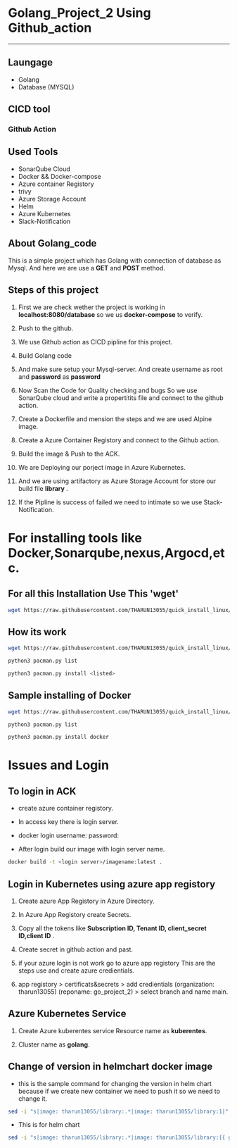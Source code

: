 # Golang_Project_2 Using Github_action

***

## Laungage

- Golang
- Database (MYSQL)

## CICD tool

### Github Action
 
## Used Tools 

- SonarQube Cloud
- Docker && Docker-compose
- Azure container Registory
- trivy
- Azure Storage Account
- Helm
- Azure Kubernetes
- Slack-Notification

## About Golang_code
  
  This is a simple project which has Golang with connection of database as Mysql.
  And here we are use a **GET** and **POST** method.

## Steps of this project

1. First we are check wether the project is working in **localhost:8080/database** so we us **docker-compose** to verify.

2. Push to the github.

3. We use Github action as CICD pipline for this project.

4. Build Golang code

5. And make sure setup your Mysql-server. And create username as root and **password** as **password**

6. Now Scan the Code for Quality checking and bugs So we use SonarQube cloud and write a propertitits file and connect to the github action.

7. Create a Dockerfile and mension the steps and we are used Alpine image.

8. Create a Azure Container Registory and connect to the Github action.

9. Build the image & Push to the ACK.

10. We are Deploying our porject image in  Azure Kubernetes.

11. And we are using artifactory as Azure Storage Account for store our build file **library** .

12. If the Pipline is success of failed we need to intimate so we use Stack-Notification.

# For installing tools like Docker,Sonarqube,nexus,Argocd,etc.

## For all this Installation Use This 'wget'

```bash
wget https://raw.githubusercontent.com/THARUN13055/quick_install_linux/main/pacman.py
```
## How its work

```bash
wget https://raw.githubusercontent.com/THARUN13055/quick_install_linux/main/pacman.py

python3 pacman.py list

python3 pacman.py install <listed>
```
## Sample installing of Docker

```bash
wget https://raw.githubusercontent.com/THARUN13055/quick_install_linux/main/pacman.py

python3 pacman.py list

python3 pacman.py install docker
```

# Issues and Login


## To login in ACK

- create azure container registory.

- In access key there is login server.

- docker login <login server>
  username: <Username>
  password: <Password1>

- After login build our image with login server name.

```bash
docker build -t <login server>/imagename:latest .
```

## Login in Kubernetes using azure app registory

1. Create azure App Registory in Azure Directory.

2. In Azure App Registory create Secrets.

3. Copy all the tokens like **Subscription ID, Tenant ID, client_secret ID,client ID** .

5. Create secret in github action and past.

6. if your azure login is not work go to azure app registory This are the steps use and create azure credientials.

7. app registory > certificats&secrets > add credientials (organization: tharun13055) (reponame: go_project_2) > select branch and name main.

## Azure Kubernetes Service

1. Create Azure kuberentes service Resource name as **kuberentes**.

2. Cluster name as **golang**.


## Change of version in helmchart docker image
- this is the sample command for changing the version in helm chart because if we create new container we need to push it so we need to change it.

```bash
sed -i "s|image: tharun13055/library:.*|image: tharun13055/library:1|" ./golang_chart/values.yaml
```

- This is for helm chart 

```bash
sed -i "s|image: tharun13055/library:.*|image: tharun13055/library:{{ github.run_number }}|" ./golang_chart/values.yaml

```